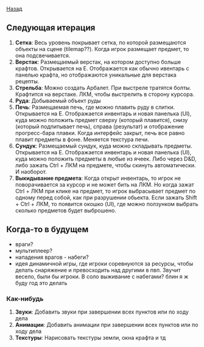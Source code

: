 [Назад](./roadmap.md)

## Следующая итерация

1. **Сетка**: Весь уровень покрывает сетка, по которой размещаются объекты на сцене (tilemap??). Когда игрок размещает предмет, то она подсвечивается.
1. **Верстак**: Размещаемый верстак, на котором доступно больше крафтов. Открывается на E. Отображается как обычно ивентарь с панелью крафта, но отображаются уникальные для верстака рецепты.
1. **Стрельба**: Можно создать Арбалет. При выстреле тратятся болты. Крафтится на верстаке. ЛКМ, чтобы выстрелить в сторону курсора.
1. **Руда**: Добываемый объект руды
1. **Печь**: Размещаемая печь, где можно плавить руду в слитки. Открывается на E. Отображается инвентарь и новая панелька (UI), куда можно положить предмет сверху (который плавится), снизу (который подпитывает печь), справа (результат) и отображение прогресс-бара плавки. Когда интерфейс закрыт, печь все равно плавит предметы в фоне. Меняется текстура печи.
1. **Сундук**: Размещаемый сундук, куда можно складывать предметы. Открывается на E. Отображается инвентарь и новая панелька (UI), куда можно положить предметы в любые из ячеек. Либо через D&D, либо зажать Ctrl + ЛКМ на предмете, чтобы скинуть автоматически. И наоборот.
1. **Выкидывание предмета**: Когда открыт инвентарь, то игрок не поворачивается за курсор и не может бить на ЛКМ. Но когда зажат Ctrl + ЛКМ при клике на предмет, то игрок выбрасывает предмет по одному перед собой, как при разрушении обьекта. Если зажать Shift + Ctrl + ЛКМ, то появится окошко (UI), где можно ползунком выбрать сколько предметов будет выброшено.

## Когда-то в будущем

- враги?
- мультиплеер?
- нападения врагов - набеги?
- идея динамичной игры, где игроки соревнуются за ресурсы, чтобы делать снаряжение и превосходить над другими в пвп. Звучит весело, были бы игроки. В соло выживание с набегами? блин я ж буду год это делать

### Как-нибудь

1. **Звуки**: Добавить звуки при завершении всех пунктов или по ходу дела
1. **Анимации**: Добавить анимации при завершении всех пунктов или по ходу дела
1. **Текстуры**: Нарисовать текстуры земли, окна крафта и тд
